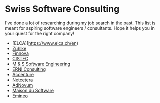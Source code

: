 # Swiss Software Consulting

I've done a lot of researching during my job search in the past. This list is meant for aspiring software engineers / consultants. Hope it helps you in your quest for the right company!

* [ELCA)[https://www.elca.ch/en)
* [Zühlke](https://www.zuehlke.com/en)
* [Finnova](https://www.finnova.com/en/home-en.html)
* [CISTEC](https://www.cistec.com/)
* [M & S Software Engineering](https://www.m-s.ch/)
* [ERNI Consulting](https://www.betterask.erni/)
* [Accenture](https://www.accenture.com/ch-en)
* [Netcetera](https://www.netcetera.com/home.html)
* [AdNovum](https://www.adnovum.ch/)
* [Maison du Software](https://maisondu.software/)
* [Emineo](https://www.emineo.ch/)
